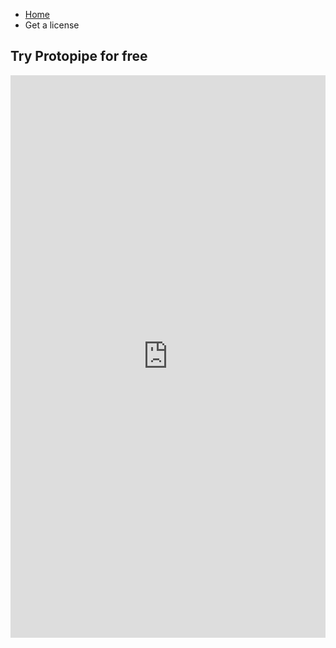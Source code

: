 <style type="text/css">
    #content h1 {
        margin-top: 2em;
    }

    #content h2 {
        margin-top: 2em;
        font-size: 1.8em;
    }

    @media screen and (min-width: 42em) {
        #content p,
        #content h1,
        #content h2 {
            text-align: center;
        }
    }
</style>

<ul class="breadcrumb">
    <li><a href="">Home</a></li>
    <li>Get a license</li>
</ul>

## Try Protopipe for free

<iframe src="https://docs.google.com/forms/d/e/1FAIpQLSeUEhsOG0DQXggmcE1wfwlFZtndTHXWpfW7QjvGpl__gt75Ow/viewform?embedded=true" width="100%" height="900" frameborder="0" marginheight="0" marginwidth="0">Loading…</iframe>
